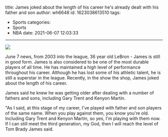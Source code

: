 title: James joked about the length of his career  he's already dealt with his father and son
author: wh6648
id: 1623038613510
tags: 
- Sports
categories: 
- Sports
- NBA
date: 2021-06-07 12:03:33
---
![](https://p7.itc.cn/q_70/images01/20210607/09e93c1b809b4860b6125a2326ae1a7e.jpeg)


June 7 news, from 2003 into the league, 36 year old LeBron - James is still in good form. James is also considered to be one of the most durable players of all time. He has maintained a high level of performance throughout his career. Although he has lost some of his athletic talent, he is still a superstar in the league. Recently, in the show the shop, James joked about the length of his career.

James said he knew he was getting older after dealing with a number of fathers and sons, including Gary Trent and Kenyon Martin.

"As I said, at this stage of my career, I've played with father and son players of the same name. When you play against them, you know you're old. Including Gary Trent and Kenyon Martin, so yes, I'm playing with them now. If I can still meet the third generation, my God, then I will reach the level of Tom Brady James said.

